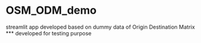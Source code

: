 # OSM_ODM_demo
streamlit app developed based on dummy data of Origin Destination Matrix
*** developed for testing purpose
